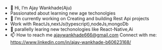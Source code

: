 - 👋 Hi, I’m Ajay Wankhade(Aju)
- Passionated about learning new age techonolgies
- 🔭 I’m currently working on Creating and building Rest Api projects
- Work with ReactJs,nextJs(typescript),nodeJs,mongoDb
- 🌱 parallelly learing new techonologies like React-Native,Ai
- 📫 How to reach me ajaywankhade666@gmail.com
Connect with me: https://www.linkedin.com/in/ajay-wankhade-b60623168/ 
